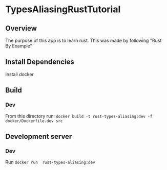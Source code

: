 # TypesAliasingRustTutorial

## Overview
The purpose of this app is to learn rust. This was made by following "Rust By Example"

## Install Dependencies
Install docker

## Build
### Dev
From this directory run: `docker build -t rust-types-aliasing:dev -f docker/Dockerfile.dev src`

## Development server
### Dev
Run `docker run  rust-types-aliasing:dev`